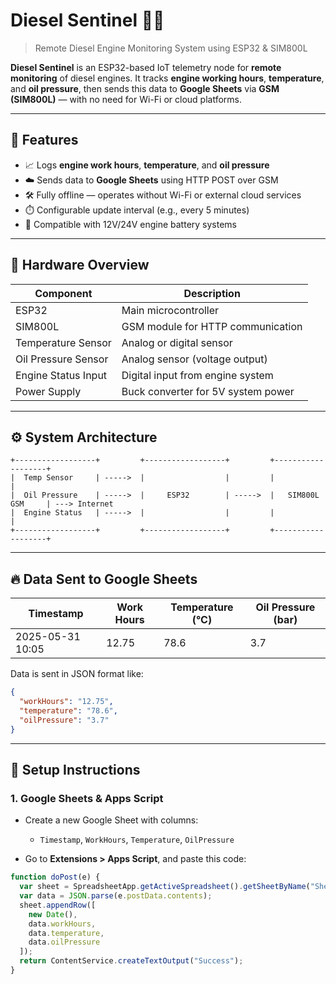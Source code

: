 # Diesel Sentinel 🚛📡  
> Remote Diesel Engine Monitoring System using ESP32 & SIM800L

**Diesel Sentinel** is an ESP32-based IoT telemetry node for **remote monitoring** of diesel engines. It tracks **engine working hours**, **temperature**, and **oil pressure**, then sends this data to **Google Sheets** via **GSM (SIM800L)** — with no need for Wi-Fi or cloud platforms.

---

## 🔧 Features
- 📈 Logs **engine work hours**, **temperature**, and **oil pressure**
- ☁️ Sends data to **Google Sheets** using HTTP POST over GSM
- 🛠️ Fully offline — operates without Wi-Fi or external cloud services
- ⏱️ Configurable update interval (e.g., every 5 minutes)
- 🔋 Compatible with 12V/24V engine battery systems

---

## 🧩 Hardware Overview

| Component             | Description                        |
|----------------------|------------------------------------|
| ESP32                | Main microcontroller               |
| SIM800L              | GSM module for HTTP communication  |
| Temperature Sensor   | Analog or digital sensor           |
| Oil Pressure Sensor  | Analog sensor (voltage output)     |
| Engine Status Input  | Digital input from engine system   |
| Power Supply         | Buck converter for 5V system power |

---

## ⚙️ System Architecture

```plaintext
+------------------+         +------------------+         +-------------------+
|  Temp Sensor     | ----->  |                  |         |                   |
|  Oil Pressure    | ----->  |     ESP32        | ----->  |   SIM800L GSM     | ---> Internet
|  Engine Status   | ----->  |                  |         |                   |
+------------------+         +------------------+         +-------------------+
```

---

## 🔥 Data Sent to Google Sheets

| Timestamp        | Work Hours | Temperature (°C) | Oil Pressure (bar) |
| ---------------- | ---------- | ---------------- | ------------------ |
| 2025-05-31 10:05 | 12.75      | 78.6             | 3.7                |

Data is sent in JSON format like:

```json
{
  "workHours": "12.75",
  "temperature": "78.6",
  "oilPressure": "3.7"
}
```

---

## 🧪 Setup Instructions

### 1. Google Sheets & Apps Script

* Create a new Google Sheet with columns:

  * `Timestamp`, `WorkHours`, `Temperature`, `OilPressure`
* Go to **Extensions > Apps Script**, and paste this code:

```javascript
function doPost(e) {
  var sheet = SpreadsheetApp.getActiveSpreadsheet().getSheetByName("Sheet1");
  var data = JSON.parse(e.postData.contents);
  sheet.appendRow([
    new Date(),
    data.workHours,
    data.temperature,
    data.oilPressure
  ]);
  return ContentService.createTextOutput("Success");
}
```